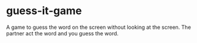 # guess-it-game
A game to guess the word on the screen without looking at the screen. The partner act the word and you guess the word.
